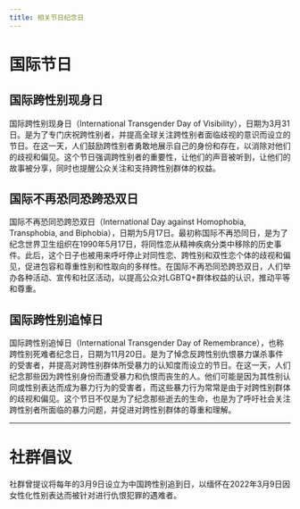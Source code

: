 ```yaml
---
title: 相关节日纪念日
---
```

# 国际节日
## 国际跨性别现身日
国际跨性别现身日（International Transgender Day of Visibility），日期为3月31日。是为了专门庆祝跨性别者，并提高全球关注跨性别者面临歧视的意识而设立的节日。在这一天，人们鼓励跨性别者勇敢地展示自己的身份和存在，以消除对他们的歧视和偏见。这个节日强调跨性别者的重要性，让他们的声音被听到，让他们的故事被分享，同时也提醒公众关注和支持跨性别群体的权益。
## 国际不再恐同恐跨恐双日
国际不再恐同恐跨恐双日（International Day against Homophobia, Transphobia, and Biphobia），日期为5月17日。最初称国际不再恐同日，是为了纪念世界卫生组织在1990年5月17日，将同性恋从精神疾病分类中移除的历史事件。此后，这个日子也被用来呼吁停止对同性恋、跨性别和双性恋个体的歧视和偏见，促进包容和尊重性别和性取向的多样性。在国际不再恐同恐跨恐双日，人们举办各种活动、宣传和社区活动，以提高公众对LGBTQ+群体权益的认识，推动平等和尊重。
## 国际跨性别追悼日
国际跨性别追悼日（International Transgender Day of Remembrance），也称跨性别死难者纪念日，日期为11月20日。是为了悼念反跨性别仇恨暴力谋杀事件的受害者，并提高对跨性别群体所受暴力的认知度而设立的节日。在这一天，人们纪念那些因为跨性别身份而遭受暴力和仇恨而丧生的人。他们可能是因为其性别认同或性别表达而成为暴力行为的受害者，而这些暴力行为常常是由于对跨性别群体的歧视和偏见。这个节日不仅是为了纪念那些逝去的生命，也是为了呼吁社会关注跨性别者所面临的暴力问题，并促进对跨性别群体的尊重和理解。

---
# 社群倡议
社群曾提议将每年的3月9日设立为中国跨性别追到日，以缅怀在2022年3月9日因女性化性别表达而被针对进行仇恨犯罪的遇难者。